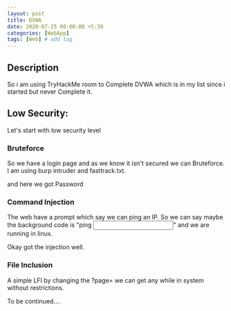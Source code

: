 ```yaml
---
layout: post
title: DVWA
date: 2020-07-25 00:00:00 +5:30
categories: [WebApp]
tags: [Web] # add tag
---
```


## Description

So i am using TryHackMe room to Complete DVWA which is in my list since i started but never Complete it.

## Low Security:

Let's start with low security level

### Bruteforce

So we have a login page and as we know it isn't secured we can Bruteforce.<br />
I am using burp intruder and fasttrack.txt.

and here we got Password

### Command Injection

The web have a prompt which say we can ping an IP.
So we can say maybe the background code is "ping <input>" and we are running in linux.

Okay got the injection well.

### File Inclusion

A simple LFI by changing the ?page= we can get any while in system without restrictions.

To be continued....

